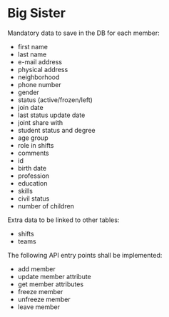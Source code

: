 Big Sister
==========

Mandatory data to save in the DB for each member:

- first name
- last name
- e-mail address
- physical address
- neighborhood
- phone number
- gender
- status (active/frozen/left)
- join date
- last status update date
- joint share with
- student status and degree
- age group
- role in shifts
- comments
- id
- birth date
- profession
- education
- skills
- civil status
- number of children

Extra data to be linked to other tables:

- shifts
- teams


The following API entry points shall be implemented:

- add member
- update member attribute
- get member attributes
- freeze member
- unfreeze member
- leave member

